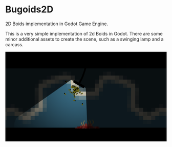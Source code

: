 # Bugoids2D
2D Boids implementation in Godot Game Engine.

This is a very simple implementation of 2d Boids in Godot. There are some minor additional assets to create the scene, such as a swinging lamp and a carcass.

![readmeimage](readmeimage.PNG)


